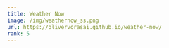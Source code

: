 ```yaml
---
title: Weather Now
image: /img/weathernow_ss.png
url: https://olivervorasai.github.io/weather-now/
rank: 5
---
```

